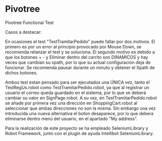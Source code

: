 # Pivotree
Pivotree Functional Test

Casos a destacar:

En ocasiones el test "TestTramitarPedido" puede fallar por dos motivos. El primero es por un error al principio provocado por Mouse Down, se recomienda relanzar el test y se soluciona. El segundo motivo es debido a que los botones + - y Eliminar dentro del carrito son DINAMICOS y hay veces que cambian su xpath, por lo que su actual configuracion deja de funcionar. Se recomienda pausar durante un minuto y obtener el Xpath de dichos botones.

Ambos test estan pensado para ser ejecutados una ÚNICA vez, tanto el TestRegUs.robot como TestTramitarPedido.robot, ya que al registrar un usuario el correo queda guardado en el sistema, por lo que se deberá cambiar su valor en SignPage.robot. A su vez, en TestTramitarPedido.robot se añade por primera vez una dirección en ShoppingCart.robot al seleccionar que ambas direcciones no son la misma. Sin embargo una vez introducida una nueva alternativa el boton desaparece, por lo que debera eliminarse dentro menú del usuario, en el apartado "My address". 

Para la realización de este proyecto se ha empleado SeleniumLibrary y Robot Framework, junto con el plugin de ayuda  Intellibot SeleniumLibrary.
